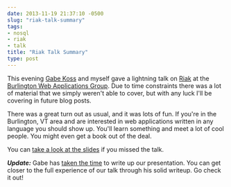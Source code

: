 ```yaml
---
date: 2013-11-19 21:37:10 -0500
slug: "riak-talk-summary"
tags:
- nosql
- riak
- talk
title: "Riak Talk Summary"
type: post
---
```


This evening [Gabe Koss](http://gabekoss.com/) and myself gave a lightning talk
on [Riak](http://basho.com/riak/) at the [Burlington Web Applications
Group](http://www.btvwag.org/). Due to time constraints there was a lot of
material that we simply weren't able to cover, but with any luck I'll be
covering in future blog posts.

There was a great turn out as usual, and it was lots of fun. If you're in the
Burlington, VT area and are interested in web applications written in any
language you should show up. You'll learn something and meet a lot of cool
people. You might even get a book out of the deal.

You can [take a look at the slides](/files/20131118-riak-talk-slides.pdf) if
you missed the talk.

***Update:*** Gabe has [taken the time](http://gabekoss.com/blog/2013/11/riak_101/) to write up our presentation. You
can get closer to the full experience of our talk through his solid writeup. Go
check it out!

